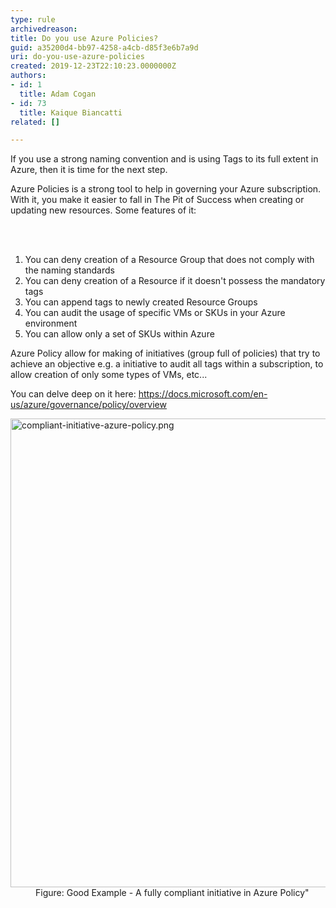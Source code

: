 ```yaml
---
type: rule
archivedreason: 
title: Do you use Azure Policies?
guid: a35200d4-bb97-4258-a4cb-d85f3e6b7a9d
uri: do-you-use-azure-policies
created: 2019-12-23T22:10:23.0000000Z
authors:
- id: 1
  title: Adam Cogan
- id: 73
  title: Kaique Biancatti
related: []

---
```



<p>If you use a strong naming convention and is using Tags to its full extent in Azure, then it is time for the next step.</p><p>Azure Policies is a strong tool to help in governing your Azure subscription. With it, you make it easier to fall in The Pit of Success when creating or updating new resources. Some features of it&#58;<br></p>
<br><excerpt class='endintro'></excerpt><br>
<ol><li>You can deny creation of a Resource Group that does not comply with the naming standards<br></li><li>You can deny creation of a Resource if it doesn't possess the mandatory tags</li><li>You can append tags to newly created Resource Groups</li><li>You can audit the usage of specific VMs or SKUs in your Azure environment</li><li>You can allow only a set of SKUs within Azure</li></ol><p>Azure Policy allow for making of initiatives (group full of policies) that try to achieve an objective e.g. a initiative to audit all tags within a subscription, to allow creation of only some types of VMs, etc...</p><p>You can delve deep on it here&#58;&#160;<a href="https&#58;//docs.microsoft.com/en-us/azure/governance/policy/overview">https&#58;//docs.microsoft.com/en-us/azure/governance/policy/overview</a></p>
<dl class="goodImage">
   <dt>
      <img src="/PublishingImages/compliant-initiative-azure-policy.png" alt="compliant-initiative-azure-policy.png" style="width&#58;750px;" />
   </dt><dd>Figure&#58; Good Example - A fully compliant initiative in Azure Policy&quot;</dd></dl>


